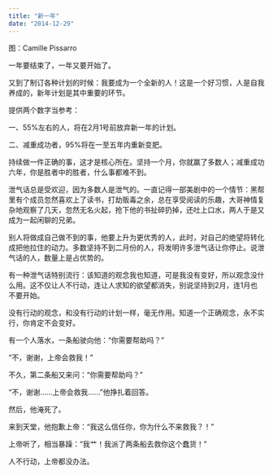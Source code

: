 ```yaml
---
title: "新一年"
date: "2014-12-29"
---
```


图：Camille Pissarro

一年要结束了，一年又要开始了。

又到了制订各种计划的时候：我要成为一个全新的人！这是一个好习惯，人是自我养成的，新年计划是其中重要的环节。

提供两个数字当参考：

一、55%左右的人，将在2月1号前放弃新一年的计划。

二、减重成功者，95%将在一至五年内重新变肥。

持续做一件正确的事，这才是核心所在。坚持一个月，你就赢了多数人；减重成功六年，你是胜者中的胜者，什么事都难不到。

泄气话总是受欢迎，因为多数人是泄气的。一直记得一部美剧中的一个情节：黑帮里有个成员忽然喜欢上了读书，打劫贩毒之余，总在享受阅读的乐趣，大哥神情复杂地观察了几天，忽然无名火起，抢下他的书扯碎扔掉，还吐上口水，两人于是又成为一起闲聊的兄弟。

别人将做成自己做不到的事，他要上升为更优秀的人，此时，对自己的绝望将转化成把他拉住的动力。多数坚持不到二月份的人，将发明许多泄气话让你停止。说泄气话的人，数量上是占优势的。

有一种泄气话特别流行：该知道的观念我也知道，可是我没有变好，所以观念没什么用。这不仅让人不行动，连让人求知的欲望都消失，别说坚持到2月，连1月也不要开始。

没有行动的观念，和没有行动的计划一样，毫无作用。知道一个正确观念，永不实行，你肯定不会变好。

有一个人落水，一条船驶向他：“你需要帮助吗？”

“不，谢谢，上帝会救我！”

不久，第二条船又来问：“你需要帮助吗？”

“不，谢谢……上帝会救我……”他挣扎着回答。

然后，他淹死了。

来到天堂，他抱歉上帝：“我这么信任你，你为什么不来救我？！”

上帝听了，相当暴躁：“我艹！我派了两条船去救你这个蠢货！”

人不行动，上帝都没办法。
